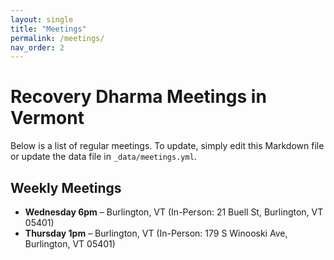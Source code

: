 ```yaml
---
layout: single
title: "Meetings"
permalink: /meetings/
nav_order: 2
---
```


# Recovery Dharma Meetings in Vermont

Below is a list of regular meetings. To update, simply edit this Markdown file or update the data file in `_data/meetings.yml`.

## Weekly Meetings
- **Wednesday 6pm** – Burlington, VT (In-Person: 21 Buell St, Burlington, VT 05401)
- **Thursday 1pm** – Burlington, VT (In-Person: 179 S Winooski Ave, Burlington, VT 05401)

<!-- You can embed a Google Calendar here if desired -->
<!-- <iframe src="YOUR_GOOGLE_CALENDAR_URL" width="100%" height="600"></iframe> -->
